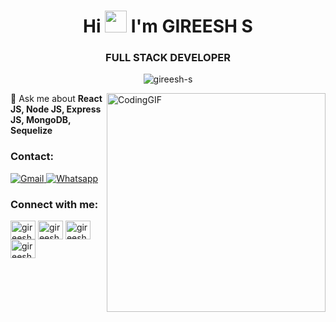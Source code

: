<!-- <img align="center" alt="CodingGIF" src="https://indoanalytica.com/static/images/bannerr.gif"/> -->
<h1 align="center">Hi <img src="https://media.giphy.com/media/hvRJCLFzcasrR4ia7z/giphy.gif" width="35"> I'm GIREESH S</h1>
<h3 align="center">FULL STACK DEVELOPER</h3>

<p align="center"><img src="https://github-profile-trophy.vercel.app/?username=gireesh-s" alt="gireesh-s" /></p>
<img align="right" alt="CodingGIF" width="350" src="https://camo.githubusercontent.com/cae12fddd9d6982901d82580bdf321d81fb299141098ca1c2d4891870827bf17/68747470733a2f2f6d69726f2e6d656469756d2e636f6d2f6d61782f313336302f302a37513379765349765f7430696f4a2d5a2e676966"/>

💬 Ask me about **React JS, Node JS, Express JS, MongoDB, Sequelize**

<h3 align="left">Contact:</h3>
<p align="left">
	<a href="mailto:gireesh4615@gmail.com"><img img src="https://img.shields.io/badge/Gmail-D14836?style=for-the-badge&logo=gmail&logoColor=white" alt="Gmail"/>
	</a>
	<a href="https://wa.me/+917902482445"><img src="https://img.shields.io/badge/whatsapp-%2325D366.svg?style=for-the-badge&logo=whatsapp&logoColor=white" alt="Whatsapp"/></a>	
</p>

<h3 align="left">Connect with me:</h3>
<p align="left">
<a href="https://twitter.com/gireesh_s_" target="blank"><img align="center" src="https://raw.githubusercontent.com/rahuldkjain/github-profile-readme-generator/master/src/images/icons/Social/twitter.svg" alt="gireesh_s_" height="30" width="40" /></a>
<a href="https://linkedin.com/in/gireesh-s-905823208" target="blank"><img align="center" src="https://raw.githubusercontent.com/rahuldkjain/github-profile-readme-generator/master/src/images/icons/Social/linked-in-alt.svg" alt="gireesh-s-905823208" height="30" width="40" /></a>
<a href="https://fb.com/gireesh.sobhana.1148" target="blank"><img align="center" src="https://raw.githubusercontent.com/rahuldkjain/github-profile-readme-generator/master/src/images/icons/Social/facebook.svg" alt="gireesh.sobhana.1148" height="30" width="40" /></a>
<a href="https://instagram.com/gireesh.sobhana" target="blank"><img align="center" src="https://raw.githubusercontent.com/rahuldkjain/github-profile-readme-generator/master/src/images/icons/Social/instagram.svg" alt="gireesh.sobhana" height="30" width="40" /></a>
</p>

<!-- ## Languages and Tools:
<p align="center"> Languages : &nbsp; &nbsp; &nbsp; &nbsp;
	<a href="https://www.w3.org/html/" target="_blank" rel="noreferrer"> 
		<img src="https://raw.githubusercontent.com/devicons/devicon/master/icons/html5/html5-original-wordmark.svg" alt="html5" width="40" height="40"/> 
	</a> &nbsp; 
	<a href="https://www.w3schools.com/css/" target="_blank" rel="noreferrer"> 
		<img src="https://raw.githubusercontent.com/devicons/devicon/master/icons/css3/css3-original-wordmark.svg" alt="css3" width="40" height="40"/> 
	</a> &nbsp; 
	<a href="https://developer.mozilla.org/en-US/docs/Web/JavaScript" target="_blank" rel="noreferrer"> 
		<img src="https://raw.githubusercontent.com/devicons/devicon/master/icons/javascript/javascript-original.svg" alt="javascript" width="40" height="40"/> 	</a> <br/> <br/> Libraries : &nbsp; &nbsp; &nbsp; &nbsp;
	<a href="https://reactjs.org/" target="_blank" rel="noreferrer"> 
		<img src="https://raw.githubusercontent.com/devicons/devicon/master/icons/react/react-original-wordmark.svg" alt="react" width="40" height="40"/> 
	</a> &nbsp;
	<a href="https://getbootstrap.com" target="_blank" rel="noreferrer"> 
		<img src="https://raw.githubusercontent.com/devicons/devicon/master/icons/bootstrap/bootstrap-plain-wordmark.svg" alt="bootstrap" width="40" height="40"/>
	</a> &nbsp; 
	<a href="https://www.chartjs.org" target="_blank" rel="noreferrer"> 
		<img src="https://www.chartjs.org/media/logo-title.svg" alt="chartjs" width="40" height="40"/> 
	</a> <br/> <br/> Tools & Frameworks : &nbsp; &nbsp; &nbsp; &nbsp; 
	<a href="https://nodejs.org" target="_blank" rel="noreferrer"> 
		<img src="https://raw.githubusercontent.com/devicons/devicon/master/icons/nodejs/nodejs-original-wordmark.svg" alt="nodejs" width="40" height="40"/>
	</a> &nbsp;
	<a href="https://expressjs.com" target="_blank" rel="noreferrer"> 
		<img src="https://raw.githubusercontent.com/devicons/devicon/master/icons/express/express-original-wordmark.svg" alt="express" width="40" height="40"/> 	</a> &nbsp;
	<a href="https://git-scm.com/" target="_blank" rel="noreferrer"> 
		<img src="https://www.vectorlogo.zone/logos/git-scm/git-scm-icon.svg" alt="git" width="40" height="40"/> 
	</a> &nbsp;
	<a href="https://heroku.com" target="_blank" rel="noreferrer"> 
		<img src="https://www.vectorlogo.zone/logos/heroku/heroku-icon.svg" alt="heroku" width="40" height="40"/> 
	</a> <br/> <br/> Databases : &nbsp; &nbsp; &nbsp; &nbsp;
	<a href="https://www.mongodb.com/" target="_blank" rel="noreferrer"> 
		<img src="https://raw.githubusercontent.com/devicons/devicon/master/icons/mongodb/mongodb-original-wordmark.svg" alt="mongodb" width="40" height="40"/> 	</a> &nbsp;
	<a href="https://www.mysql.com/" target="_blank" rel="noreferrer"> 
		<img src="https://raw.githubusercontent.com/devicons/devicon/master/icons/mysql/mysql-original-wordmark.svg" alt="mysql" width="40" height="40"/> 
	</a>
</p> -->
